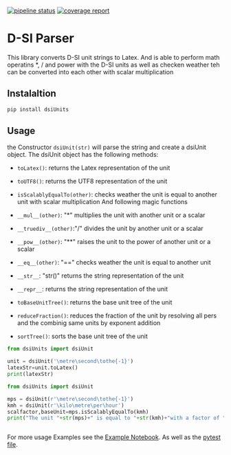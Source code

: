 [![pipeline status](https://gitlab1.ptb.de/digitaldynamicmeasurement/dsiUnits/badges/main/pipeline.svg)](https://gitlab1.ptb.de/digitaldynamicmeasurement/dsiUnits/-/commits/branch)
[![coverage report](https://gitlab1.ptb.de/digitaldynamicmeasurement/dsiUnits/badges/amin/coverage.svg)](https://gitlab1.ptb.de/digitaldynamicmeasurement/dsiUnits/-/blob/branch/coverage.xml)
# D-SI Parser

This library converts D-SI unit strings to Latex.
And is able to perform math operatins *, / and power with the D-SI units as well as checken weather teh can be converted into each other with scalar multiplication

## Instalaltion

```bash
pip install dsiUnits
```
## Usage
the Constructor `dsiUnit(str)` will parse the string and create a dsiUnit object.
The dsiUnit object has the following methods:
- `toLatex()`: returns the Latex representation of the unit
- `toUTF8()`: returns the UTF8 representation of the unit
- `isScalablyEqualTo(other)`: checks weather the unit is equal to another unit with scalar multiplication
And following magic functions 
- `__mul__(other)`: "*" multiplies the unit with another unit or a scalar
- `__truediv__(other)`:"/" divides the unit by another unit or a scalar
- `__pow__(other)`: "**" raises the unit to the power of another unit or a scalar
- `__eq__(other)`: "==" checks weather the unit is equal to another unit
- `__str__`: "str()" returns the string representation of the unit
- `__repr__`: returns the string representation of the unit

- `toBaseUnitTree()`: returns the base unit tree of the unit
- `reduceFraction()`: reduces the fraction of the unit by resolving all pers and the combinig same units by exponent addition 
- `sortTree()`: sorts the base unit tree of the unit
```python
from dsiUnits import dsiUnit

unit = dsiUnit('\metre\second\tothe{-1}')
latexStr=unit.toLatex()
print(latexStr)
```
```python
from dsiUnits import dsiUnit

mps = dsiUnit(r'\metre\second\tothe{-1}')
kmh = dsiUnit(r'\kilo\metre\per\hour')
scalfactor,baseUnit=mps.isScalablyEqualTo(kmh)
print("The unit "+str(mps)+" is equal to "+str(kmh)+"with a factor of ",scalfactor," and base unit ",str(baseUnit))
```
```python
```

For more usage Examples see the [Example Notebook](https://gitlab1.ptb.de/digitaldynamicmeasurement/dsiUnits/-/blob/main/doc/examples.ipynb).
As well as the [pytest file](https://gitlab1.ptb.de/digitaldynamicmeasurement/dsiUnits/-/blob/main/src/dsiUnits.py).

